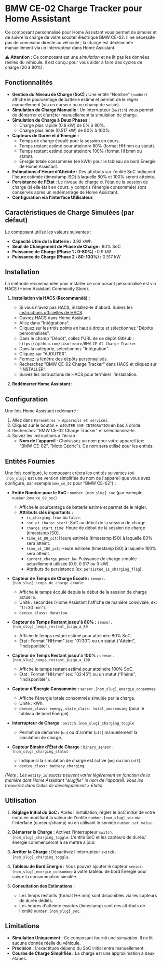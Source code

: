 # BMW CE-02 Charge Tracker pour Home Assistant

Ce composant personnalisé pour Home Assistant vous permet de simuler et de suivre la charge de votre scooter électrique BMW CE-02. Il ne nécessite pas de connexion directe au véhicule ; la charge est déclenchée manuellement via un interrupteur dans Home Assistant.

⚠️ **Attention :** Ce composant est une *simulation* et ne lit pas les données réelles du véhicule. Il est conçu pour vous aider à faire des cycles de charge (20 à 80%).

## Fonctionnalités

* **Gestion du Niveau de Charge (SoC) :** Une entité "Nombre" (`number`) affiche le pourcentage de batterie estimé et permet de le régler manuellement (via un curseur ou un champ de saisie).
* **Simulation de Charge Manuelle :** Un interrupteur (`switch`) vous permet de démarrer et d'arrêter manuellement la simulation de charge.
* **Simulation de Charge à Deux Phases :**
  * Charge plus rapide (0.9 kW) de 0% à 80%.
  * Charge plus lente (0.517 kW) de 80% à 100%.
* **Capteurs de Durée et d'Énergie :**
  * Temps de charge écoulé pour la session en cours.
  * Temps restant estimé pour atteindre 80% (format HH:mm ou statut).
  * Temps restant estimé pour atteindre 100% (format HH:mm ou statut).
  * Énergie totale consommée (en kWh) pour le tableau de bord Énergie de Home Assistant.
* **Estimations d'Heure d'Atteinte :** Des attributs sur l'entité SoC indiquent l'heure estimée (timestamp ISO) à laquelle 80% et 100% seront atteints.
* **Persistance de l'État :** Le niveau de charge et l'état de la session de charge (si elle était en cours, y compris l'énergie consommée) sont conservés après un redémarrage de Home Assistant.
* **Configuration via l'Interface Utilisateur.**

## Caractéristiques de Charge Simulées (par défaut)

Le composant utilise les valeurs suivantes :

* **Capacité Utile de la Batterie :** 3.92 kWh
* **Seuil de Changement de Phase de Charge :** 80% SoC
* **Puissance de Charge (Phase 1 : 0-80%) :** 0.9 kW
* **Puissance de Charge (Phase 2 : 80-100%) :** 0.517 kW

## Installation

La méthode recommandée pour installer ce composant personnalisé est via HACS (Home Assistant Community Store).

1. **Installation via HACS (Recommandé) :**
    * Si vous n'avez pas HACS, installez-le d'abord. Suivez les [instructions officielles de HACS](https://hacs.xyz/docs/installation/prerequisites).
    * Ouvrez HACS dans Home Assistant.
    * Allez dans "Intégrations".
    * Cliquez sur les trois points en haut à droite et sélectionnez "Dépôts personnalisés".
    * Dans le champ "Dépôt", collez l'URL de ce dépôt GitHub : `https://github.com/c4software/BMW-CE-02-Charge-Tracker`
    * Dans la catégorie, sélectionnez "Intégration".
    * Cliquez sur "AJOUTER".
    * Fermez la fenêtre des dépôts personnalisés.
    * Recherchez "BMW CE-02 Charge Tracker" dans HACS et cliquez sur "INSTALLER".
    * Suivez les instructions de HACS pour terminer l'installation.

3. **Redémarrer Home Assistant :**

## Configuration

Une fois Home Assistant redémarré :

1. Allez dans `Paramètres > Appareils et services`.
2. Cliquez sur le bouton `+ AJOUTER UNE INTÉGRATION` en bas à droite.
3. Recherchez "BMW CE-02 Charge Tracker" et sélectionnez-le.
4. Suivez les instructions à l'écran :
    * **Nom de l'appareil :** Choisissez un nom pour votre appareil (ex: "BMW CE-02", "Moto Cédric"). Ce nom sera utilisé pour les entités.

## Entités Fournies

Une fois configuré, le composant créera les entités suivantes (où `[nom_slug]` est une version simplifiée du nom de l'appareil que vous avez configuré, par exemple `bmw_ce_02` pour "BMW CE-02") :

* **Entité Nombre pour le SoC :** `number.[nom_slug]_soc` (par exemple, `number.bmw_ce_02_soc`)
  * Affiche le pourcentage de batterie estimé et permet de le régler.
  * **Attributs clés importants :**
    * `is_charging`: `true` ou `false`.
    * `soc_at_charge_start`: SoC au début de la session de charge.
    * `charge_start_time`: Heure de début de la session de charge (timestamp ISO).
    * `time_at_80_pct`: Heure estimée (timestamp ISO) à laquelle 80% sera atteint.
    * `time_at_100_pct`: Heure estimée (timestamp ISO) à laquelle 100% sera atteint.
    * `current_charge_power_kw`: Puissance de charge simulée actuellement utilisée (0.9, 0.517 ou 0 kW).
    * Attributs de persistance (ex: `persisted_is_charging_flag`).

* **Capteur de Temps de Charge Écoulé :** `sensor.[nom_slug]_temps_de_charge_ecoule`
  * Affiche le temps écoulé depuis le début de la session de charge actuelle.
  * Unité : secondes (Home Assistant l'affiche de manière conviviale, ex: "1 h 30 min").
  * `device_class: duration`.

* **Capteur de Temps Restant jusqu'à 80% :** `sensor.[nom_slug]_temps_restant_jusqu_a_80`
  * Affiche le temps restant estimé pour atteindre 80% SoC.
  * État : Format "HH:mm" (ex: "01:30") ou un statut ("Atteint", "Indisponible").

* **Capteur de Temps Restant jusqu'à 100% :** `sensor.[nom_slug]_temps_restant_jusqu_a_100`
  * Affiche le temps restant estimé pour atteindre 100% SoC.
  * État : Format "HH:mm" (ex: "02:45") ou un statut ("Pleine", "Indisponible").

* **Capteur d'Énergie Consommée :** `sensor.[nom_slug]_energie_consommee`
  * Affiche l'énergie totale consommée simulée par la charge.
  * Unité : kWh.
  * `device_class: energy`, `state_class: total_increasing` (pour le tableau de bord Énergie).

* **Interrupteur de Charge :** `switch.[nom_slug]_charging_toggle`
  * Permet de démarrer (`on`) ou d'arrêter (`off`) manuellement la simulation de charge.

* **Capteur Binaire d'État de Charge :** `binary_sensor.[nom_slug]_charging_status`
  * Indique si la simulation de charge est active (`on`) ou non (`off`).
  * `device_class: battery_charging`.

*(Note : Les `entity_id` exacts peuvent varier légèrement en fonction de la manière dont Home Assistant "slugifie" le nom de l'appareil. Vous les trouverez dans Outils de développement > États).*

## Utilisation

1. **Réglage Initial du SoC :** Après l'installation, réglez le SoC initial de votre moto en modifiant la valeur de l'entité `number.[nom_slug]_soc` via l'interface (curseur/champ) ou en utilisant le service `number.set_value`.

2. **Démarrer la Charge :** Activez l'interrupteur `switch.[nom_slug]_charging_toggle`. L'entité SoC et les capteurs de durée/énergie commenceront à se mettre à jour.

3. **Arrêter la Charge :** Désactivez l'interrupteur `switch.[nom_slug]_charging_toggle`.

4. **Tableau de Bord Énergie :** Vous pouvez ajouter le capteur `sensor.[nom_slug]_energie_consommee` à votre tableau de bord Énergie pour suivre la consommation simulée.

5. **Consultation des Estimations :**
    * Les temps restants (format HH:mm) sont disponibles via les capteurs de durée dédiés.
    * Les heures d'atteinte exactes (timestamp) sont des attributs de l'entité `number.[nom_slug]_soc`.

## Limitations

* **Simulation Uniquement :** Ce composant fournit une *simulation*. Il ne lit aucune donnée réelle du véhicule.
* **Précision :** L'exactitude dépend du SoC initial entré manuellement.
* **Courbe de Charge Simplifiée :** La charge est une approximation à deux étapes.